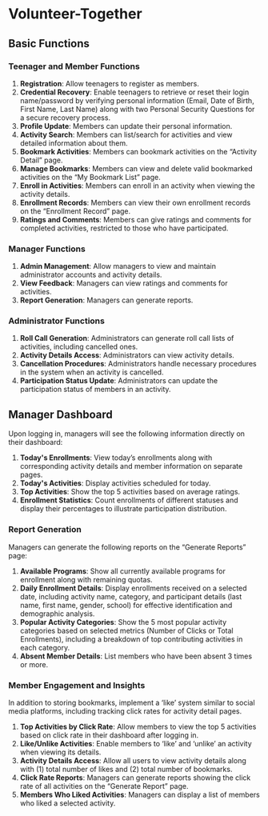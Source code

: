 # Volunteer-Together

## Basic Functions

### Teenager and Member Functions
1. **Registration**: Allow teenagers to register as members.
2. **Credential Recovery**: Enable teenagers to retrieve or reset their login name/password by verifying personal information (Email, Date of Birth, First Name, Last Name) along with two Personal Security Questions for a secure recovery process.
3. **Profile Update**: Members can update their personal information.
4. **Activity Search**: Members can list/search for activities and view detailed information about them.
5. **Bookmark Activities**: Members can bookmark activities on the “Activity Detail” page.
6. **Manage Bookmarks**: Members can view and delete valid bookmarked activities on the “My Bookmark List” page.
7. **Enroll in Activities**: Members can enroll in an activity when viewing the activity details.
8. **Enrollment Records**: Members can view their own enrollment records on the “Enrollment Record” page.
9. **Ratings and Comments**: Members can give ratings and comments for completed activities, restricted to those who have participated.

### Manager Functions
1. **Admin Management**: Allow managers to view and maintain administrator accounts and activity details.
2. **View Feedback**: Managers can view ratings and comments for activities.
3. **Report Generation**: Managers can generate reports.

### Administrator Functions
1. **Roll Call Generation**: Administrators can generate roll call lists of activities, including cancelled ones.
2. **Activity Details Access**: Administrators can view activity details.
3. **Cancellation Procedures**: Administrators handle necessary procedures in the system when an activity is cancelled.
4. **Participation Status Update**: Administrators can update the participation status of members in an activity.

## Manager Dashboard 

Upon logging in, managers will see the following information directly on their dashboard:
1. **Today's Enrollments**: View today’s enrollments along with corresponding activity details and member information on separate pages.
2. **Today's Activities**: Display activities scheduled for today.
3. **Top Activities**: Show the top 5 activities based on average ratings.
4. **Enrollment Statistics**: Count enrollments of different statuses and display their percentages to illustrate participation distribution.

### Report Generation
Managers can generate the following reports on the “Generate Reports” page:
1. **Available Programs**: Show all currently available programs for enrollment along with remaining quotas.
2. **Daily Enrollment Details**: Display enrollments received on a selected date, including activity name, category, and participant details (last name, first name, gender, school) for effective identification and demographic analysis.
3. **Popular Activity Categories**: Show the 5 most popular activity categories based on selected metrics (Number of Clicks or Total Enrollments), including a breakdown of top contributing activities in each category.
4. **Absent Member Details**: List members who have been absent 3 times or more.



### Member Engagement and Insights
In addition to storing bookmarks, implement a ‘like’ system similar to social media platforms, including tracking click rates for activity detail pages.

1. **Top Activities by Click Rate**: Allow members to view the top 5 activities based on click rate in their dashboard after logging in.
2. **Like/Unlike Activities**: Enable members to ‘like’ and ‘unlike’ an activity when viewing its details.
3. **Activity Details Access**: Allow all users to view activity details along with (1) total number of likes and (2) total number of bookmarks.
4. **Click Rate Reports**: Managers can generate reports showing the click rate of all activities on the “Generate Report” page.
5. **Members Who Liked Activities**: Managers can display a list of members who liked a selected activity.

